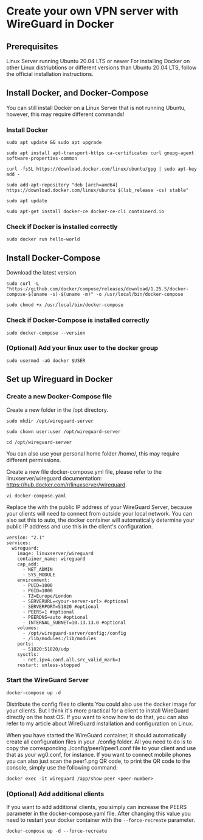 # Create your own VPN server with WireGuard in Docker

## Prerequisites
Linux Server running Ubuntu 20.04 LTS or newer
For installing Docker on other Linux distriubtions or different versions than Ubuntu 20.04 LTS, follow the official installation instructions.

## Install Docker, and Docker-Compose
You can still install Docker on a Linux Server that is not running Ubuntu, however, this may require different commands!

### Install Docker
```
sudo apt update && sudo apt upgrade
```
```
sudo apt install apt-transport-https ca-certificates curl gnupg-agent software-properties-common
```
```
curl -fsSL https://download.docker.com/linux/ubuntu/gpg | sudo apt-key add -
```
```
sudo add-apt-repository "deb [arch=amd64] https://download.docker.com/linux/ubuntu $(lsb_release -cs) stable"
```
```
sudo apt update
```
```
sudo apt-get install docker-ce docker-ce-cli containerd.io
```
### Check if Docker is installed correctly
```
sudo docker run hello-world
```
## Install Docker-Compose
Download the latest version
```
sudo curl -L "https://github.com/docker/compose/releases/download/1.25.5/docker-compose-$(uname -s)-$(uname -m)" -o /usr/local/bin/docker-compose
```
```
sudo chmod +x /usr/local/bin/docker-compose
```
### Check if Docker-Compose is installed correctly
```
sudo docker-compose --version
```
### (Optional) Add your linux user to the docker group
```
sudo usermod -aG docker $USER
```
## Set up Wireguard in Docker
### Create a new Docker-Compose file
Create a new folder in the /opt directory.
```
sudo mkdir /opt/wireguard-server
```
```
sudo chown user:user /opt/wireguard-server
```
```
cd /opt/wireguard-server
```

You can also use your personal home folder /home/<your-username>, this may require different permissions.

Create a new file docker-compose.yml file, please refer to the linuxserver/wireguard documentation: https://hub.docker.com/r/linuxserver/wireguard.

```
vi docker-compose.yaml
```
Replace the <your-server-url> with the public IP address of your WireGuard Server, because your clients will need to connect from outside your local network. You can also set this to auto, the docker container will automatically determine your public IP address and use this in the client's configuration.
```
version: "2.1"
services:
  wireguard:
    image: linuxserver/wireguard
    container_name: wireguard
    cap_add:
      - NET_ADMIN
      - SYS_MODULE
    environment:
      - PUID=1000
      - PGID=1000
      - TZ=Europe/London
      - SERVERURL=<your-server-url> #optional
      - SERVERPORT=51820 #optional
      - PEERS=1 #optional
      - PEERDNS=auto #optional
      - INTERNAL_SUBNET=10.13.13.0 #optional
    volumes:
      - /opt/wireguard-server/config:/config
      - /lib/modules:/lib/modules
    ports:
      - 51820:51820/udp
    sysctls:
      - net.ipv4.conf.all.src_valid_mark=1
    restart: unless-stopped
```
### Start the WireGuard Server
```
docker-compose up -d
```
Distribute the config files to clients
You could also use the docker image for your clients. But I think it's more practical for a client to install WireGuard directly on the host OS. If you want to know how to do that, you can also refer to my article about WireGuard installation and configuration on Linux.

When you have started the WireGuard container, it should automatically create all configuration files in your ./config folder. All you need to do is to copy the corresponding ./config/peer1/peer1.conf file to your client and use that as your wg0.conf, for instance. If you want to connect mobile phones you can also just scan the peer1.png QR code, to print the QR code to the console, simply use the following command:
```
docker exec -it wireguard /app/show-peer <peer-number>
```
### (Optional) Add additional clients
If you want to add additional clients, you simply can increase the PEERS parameter in the docker-compose.yaml file. After changing this value you need to restart your 
docker container with the ``` --force-recreate ``` parameter.
```
docker-compose up -d --force-recreate
```
